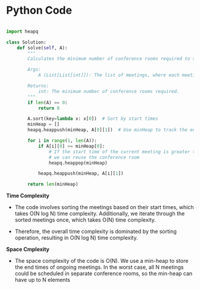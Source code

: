 # Python Code


```python

import heapq

class Solution:
    def solve(self, A):
        """
        Calculates the minimum number of conference rooms required to schedule all meetings.

        Args:
            A (List[List[int]]): The list of meetings, where each meeting is represented as [start_time, end_time].

        Returns:
            int: The minimum number of conference rooms required.
        """
        if len(A) == 0:
            return 0

        A.sort(key=lambda x: x[0])  # Sort by start times
        minHeap = []
        heapq.heappush(minHeap, A[0][1])  # Use minHeap to track the end times of ongoing meetings

        for i in range(1, len(A)):
            if A[i][0] >= minHeap[0]:
                # If the start time of the current meeting is greater than or equal to the earliest end time,
                # we can reuse the conference room
                heapq.heappop(minHeap)

            heapq.heappush(minHeap, A[i][1])

        return len(minHeap)


```

**Time Complexity**

- The code involves sorting the meetings based on their start times, which takes O(N log N) time complexity. Additionally, we iterate through the sorted meetings once, which takes O(N) time complexity.

- Therefore, the overall time complexity is dominated by the sorting operation, resulting in O(N log N) time complexity.

**Space Cmplexity**

- The space complexity of the code is O(N). We use a min-heap to store the end times of ongoing meetings. In the worst case, all N meetings could be scheduled in separate conference rooms, so the min-heap can have up to N elements
